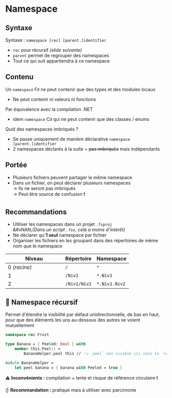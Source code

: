 # Namespace

## Syntaxe

Syntaxe : `namespace [rec] [parent.]identifier`

* `rec` pour récursif _(slide suivante)_
* `parent` permet de regrouper des namespaces
* Tout ce qui suit appartiendra à ce namespace

## Contenu

Un `namespace` F♯ ne peut contenir que des types et des modules locaux

* Ne peut contenir ni valeurs ni fonctions

Par équivalence avec la compilation .NET

* idem `namespace` C♯ qui ne peut contenir que des classes / enums

Quid des namespaces imbriqués ?

* Se passe uniquement de manière déclarative `namespace [parent.]identifier`
* 2 namespaces déclarés à la suite = ~~pas imbriqués~~ mais indépendants

## Portée

* Plusieurs fichiers peuvent partager le même namespace
* Dans un fichier, on peut déclarer plusieurs namespaces\
  → Ils ne seront pas imbriqués\
  → Peut être source de confusion ❗

## **Recommandations**

* Utiliser les namespaces dans un projet `.fsproj`\
  &#xNAN;_(Dans un script `.fsx`, cela a moins d'intérêt)_
* Ne déclarer qu'**1 seul** namespace par fichier
* Organiser les fichiers en les groupant dans des répertoires de même nom que le namespace

<table><thead><tr><th width="163.33333333333331">Niveau</th><th>Répertoire</th><th>Namespace</th></tr></thead><tbody><tr><td>0 <em>(racine)</em></td><td><code>/</code></td><td><code>*</code></td></tr><tr><td>1</td><td><code>/Niv1</code></td><td><code>*.Niv1</code></td></tr><tr><td>2</td><td><code>/Niv1/Niv2</code></td><td><code>*.Niv1.Niv2</code></td></tr></tbody></table>

## 🚀 Namespace récursif

Permet d'étendre la visibilité par défaut unidirectionnelle, de bas en haut, pour que des éléments les uns au-dessous des autres se voient mutuellement

```fsharp
namespace rec Fruit

type Banana = { Peeled: bool } with
    member this.Peel() =
        BananaHelper.peel this // 👈 `peel` non visible ici sans le `rec`

module BananaHelper =
    let peel banana = { banana with Peeled = true }
```

:warning:️ **Inconvénients :** compilation + lente et risque de référence circulaire ❗

☝ **Recommandation :** pratique mais à utiliser avec parcimonie
